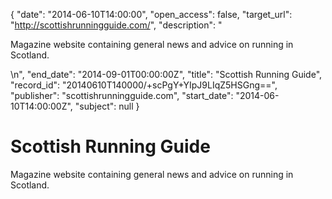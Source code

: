 {
  "date": "2014-06-10T14:00:00", 
  "open_access": false, 
  "target_url": "http://scottishrunningguide.com/", 
  "description": "<p>Magazine website containing general news and advice on running in Scotland.</p>\n", 
  "end_date": "2014-09-01T00:00:00Z", 
  "title": "Scottish Running Guide", 
  "record_id": "20140610T140000/+scPgY+YIpJ9LIqZ5HSGng==", 
  "publisher": "scottishrunningguide.com", 
  "start_date": "2014-06-10T14:00:00Z", 
  "subject": null
}

# Scottish Running Guide

<p>Magazine website containing general news and advice on running in Scotland.</p>
